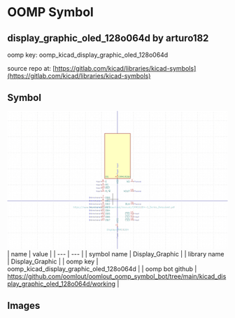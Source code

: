 # OOMP Symbol  
## display_graphic_oled_128o064d  by arturo182  
  
oomp key: oomp_kicad_display_graphic_oled_128o064d  
  
source repo at: [https://gitlab.com/kicad/libraries/kicad-symbols](https://gitlab.com/kicad/libraries/kicad-symbols)  
## Symbol  
  
[![working.png](working_600.png)](working.png)  
| name | value | 
| --- | --- | 
| symbol name | Display_Graphic | 
| library name | Display_Graphic | 
| oomp key | oomp_kicad_display_graphic_oled_128o064d | 
| oomp bot github | https://github.com/oomlout/oomlout_oomp_symbol_bot/tree/main/kicad_display_graphic_oled_128o064d/working | 
## Images  
